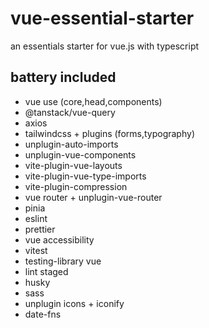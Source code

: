 # vue-essential-starter

an essentials starter for vue.js with typescript

## battery included
- vue use (core,head,components)
- @tanstack/vue-query
- axios
- tailwindcss + plugins (forms,typography)
- unplugin-auto-imports
- unplugin-vue-components
- vite-plugin-vue-layouts
- vite-plugin-vue-type-imports
- vite-plugin-compression
- vue router + unplugin-vue-router
- pinia
- eslint
- prettier
- vue accessibility
- vitest
- testing-library vue
- lint staged
- husky
- sass
- unplugin icons + iconify
- date-fns
